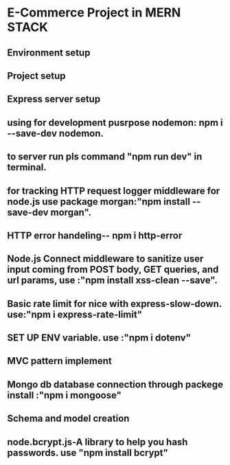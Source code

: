 # E-Commerce Project in MERN STACK

## Environment setup

## Project setup

## Express server setup

## using for development pusrpose  nodemon: npm i --save-dev nodemon.

## to server run pls command "npm run dev" in terminal.

## for tracking  HTTP request logger middleware for node.js use package morgan:"npm install --save-dev morgan".

## HTTP error handeling-- npm i http-error

## Node.js Connect middleware to sanitize user input coming from POST body, GET queries, and url params, use :"npm install xss-clean --save".

## Basic rate limit for nice with express-slow-down. use:"npm i express-rate-limit" 

## SET UP ENV variable. use :"npm i dotenv"

## MVC pattern implement
## Mongo db database connection through packege install :"npm i mongoose"
## Schema and model creation
## node.bcrypt.js-A library to help you hash passwords. use "npm install bcrypt"
